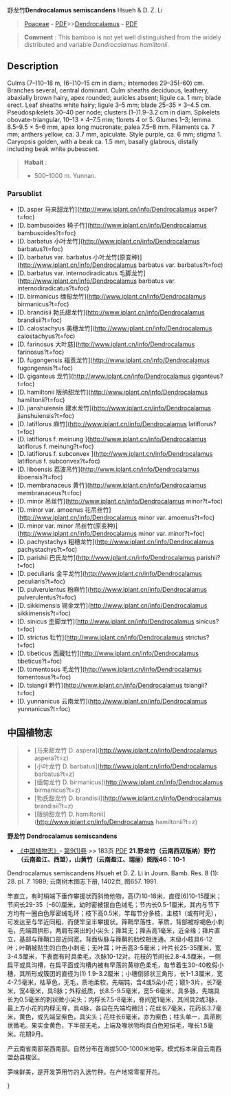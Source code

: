 野龙竹**Dendrocalamus semiscandens** Hsueh & D. Z. Li

> [Poaceae](http://www.iplant.cn/info/Poaceae?t=foc) - [PDF](http://www.iplant.cn/foc/pdf/Poaceae.pdf)>>[Dendrocalamus](http://www.iplant.cn/info/Dendrocalamus?t=foc) - [PDF](http://www.iplant.cn/foc/pdf/Dendrocalamus.pdf)

> **Comment** : 
> This bamboo is not yet well distinguished from the widely distributed and variable *Dendrocalamus hamiltonii*.

## Description

Culms (7–)10–18 m, (6–)10–15 cm in diam.; internodes 29–35(–60) cm. Branches several, central dominant. Culm sheaths deciduous, leathery, abaxially brown hairy, apex rounded; auricles absent; ligule ca. 1 mm; blade erect. Leaf sheaths white hairy; ligule 3–5 mm; blade 25–35 × 3–4.5 cm. Pseudospikelets 30–40 per node; clusters (1–)1.9–3.2 cm in diam. Spikelets obovate-triangular, 10–13 × 4–7.5 mm; florets 4 or 5. Glumes 1–3; lemma 8.5–9.5 × 5–6 mm, apex long mucronate; palea 7.5–8 mm. Filaments ca. 7 mm; anthers yellow, ca. 3.7 mm, apiculate. Style purple, ca. 6 mm; stigma 1. Caryopsis golden, with a beak ca. 1.5 mm, basally glabrous, distally including beak white pubescent.


> **Habait** : 
>* 500–1000 m. Yunnan.


### Parsublist

* [D.  asper  马来甜龙竹](http://www.iplant.cn/info/Dendrocalamus asper?t=foc)
* [D.  bambusoides  椅子竹](http://www.iplant.cn/info/Dendrocalamus bambusoides?t=foc)
* [D.  barbatus  小叶龙竹](http://www.iplant.cn/info/Dendrocalamus barbatus?t=foc)
* [D.  barbatus var. barbatus  小叶龙竹(原变种)](http://www.iplant.cn/info/Dendrocalamus barbatus var. barbatus?t=foc)
* [D.  barbatus var. internodiradicatus  毛脚龙竹](http://www.iplant.cn/info/Dendrocalamus barbatus var. internodiradicatus?t=foc)
* [D.  birmanicus  缅甸龙竹](http://www.iplant.cn/info/Dendrocalamus birmanicus?t=foc)
* [D.  brandisii  勃氏甜龙竹](http://www.iplant.cn/info/Dendrocalamus brandisii?t=foc)
* [D.  calostachyus  美穗龙竹](http://www.iplant.cn/info/Dendrocalamus calostachyus?t=foc)
* [D.  farinosus  大叶慈](http://www.iplant.cn/info/Dendrocalamus farinosus?t=foc)
* [D.  fugongensis  福贡龙竹](http://www.iplant.cn/info/Dendrocalamus fugongensis?t=foc)
* [D.  giganteus  龙竹](http://www.iplant.cn/info/Dendrocalamus giganteus?t=foc)
* [D.  hamiltonii  版纳甜龙竹](http://www.iplant.cn/info/Dendrocalamus hamiltonii?t=foc)
* [D.  jianshuiensis  建水龙竹](http://www.iplant.cn/info/Dendrocalamus jianshuiensis?t=foc)
* [D.  latiflorus  麻竹](http://www.iplant.cn/info/Dendrocalamus latiflorus?t=foc)
* [D.  latiflorus f. meinung  ](http://www.iplant.cn/info/Dendrocalamus latiflorus f. meinung?t=foc)
* [D.  latiflorus f. subconvex  ](http://www.iplant.cn/info/Dendrocalamus latiflorus f. subconvex?t=foc)
* [D.  liboensis  荔波吊竹](http://www.iplant.cn/info/Dendrocalamus liboensis?t=foc)
* [D.  membranaceus  黄竹](http://www.iplant.cn/info/Dendrocalamus membranaceus?t=foc)
* [D.  minor  吊丝竹](http://www.iplant.cn/info/Dendrocalamus minor?t=foc)
* [D.  minor var. amoenus  花吊丝竹](http://www.iplant.cn/info/Dendrocalamus minor var. amoenus?t=foc)
* [D.  minor var. minor  吊丝竹(原变种)](http://www.iplant.cn/info/Dendrocalamus minor var. minor?t=foc)
* [D.  pachystachys  粗穗龙竹](http://www.iplant.cn/info/Dendrocalamus pachystachys?t=foc)
* [D.  parishii  巴氏龙竹](http://www.iplant.cn/info/Dendrocalamus parishii?t=foc)
* [D.  peculiaris  金平龙竹](http://www.iplant.cn/info/Dendrocalamus peculiaris?t=foc)
* [D.  pulverulentus  粉麻竹](http://www.iplant.cn/info/Dendrocalamus pulverulentus?t=foc)
* [D.  sikkimensis  锡金龙竹](http://www.iplant.cn/info/Dendrocalamus sikkimensis?t=foc)
* [D.  sinicus  歪脚龙竹](http://www.iplant.cn/info/Dendrocalamus sinicus?t=foc)
* [D.  strictus  牡竹](http://www.iplant.cn/info/Dendrocalamus strictus?t=foc)
* [D.  tibeticus  西藏牡竹](http://www.iplant.cn/info/Dendrocalamus tibeticus?t=foc)
* [D.  tomentosus  毛龙竹](http://www.iplant.cn/info/Dendrocalamus tomentosus?t=foc)
* [D.  tsiangii  黔竹](http://www.iplant.cn/info/Dendrocalamus tsiangii?t=foc)
* [D.  yunnanicus  云南龙竹](http://www.iplant.cn/info/Dendrocalamus yunnanicus?t=foc)


## 中国植物志

> * [马来甜龙竹  D.  aspera](http://www.iplant.cn/info/Dendrocalamus aspera?t=z)
> * [小叶龙竹  D.  barbatus](http://www.iplant.cn/info/Dendrocalamus barbatus?t=z)
> * [缅甸龙竹  D.  birmanicus](http://www.iplant.cn/info/Dendrocalamus birmanicus?t=z)
> * [勃氏甜龙竹  D.  brandisii](http://www.iplant.cn/info/Dendrocalamus brandisii?t=z)
> * [版纳甜龙竹  D.  hamiltonii](http://www.iplant.cn/info/Dendrocalamus hamiltonii?t=z)

**野龙竹 Dendrocalamus semiscandens**

* [《中国植物志》](http://www.iplant.cn/frps)- [第9(1)卷](http://www.iplant.cn/frps/vol/9(1)) >> 183页 [PDF](http://www.iplant.cn/frps/pdf/9(1)/183.pdf)
**21.野龙竹（云南西双版纳）野竹（云南盈江、西盟），山黄竹（云南盈江、瑞丽）图版46：10-1**

Dendrocalamus semiscandens Hsueh et D. Z. Li in Journ. Bamb. Res. 8 (1): 28. pl. 7. 1989; 云南树木图志下册, 1402页, 图657. 1991.

竿直立，有时梢端下垂作攀援状而斜倚他物，高(7)10-18米，直径(6)10-15厘米；节间长29-35（-60)厘米，幼时密被银白色绒毛；节内长0.5-1厘米，其内与节下方均有一圈白色厚密绒毛环；枝下高0.5米，竿每节分多枝，主枝1（或有时无），可发达至与竿近同粗，而使竿呈半攀援状。箨鞘早落性，革质，背部被棕褐色小刺毛，先端圆拱形，两肩有突出的小尖头；箨耳无；箨舌高1毫米，近全缘；箨片直立，基部与箨鞘口部近同宽，背面纵脉与箨鞘的肋纹相连通。末级小枝具6-12叶；叶鞘被贴生的白色小刺毛；无叶耳；叶舌高3-5毫米；叶片长25-35厘米，宽3-4.5厘米，下表面有时具柔毛，次脉10-12对。花枝的节间长2.8-4.5厘米，一侧扁平或具沟槽，在扁平面或沟槽内被有早落的黄棕色柔毛，每节着生30-40枚假小穗，其所形成簇团的直径为(1) 1.9-3.2厘米；小穗倒卵状三角形，长1-1.3厘米，宽4-7.5毫米，枯草色，无毛，质地柔软，先端钝，含4或5朵小花；颖1-3片，长7毫米，宽4毫米，具8脉；外稃纸质，长8.5-9.5毫米，宽5-6毫米，具多脉，先端具长为0.5毫米的刺状微小尖头；内稃长7.5-8毫米，脊间宽1毫米，其间具2或3脉，最上方小花的内稃无脊，具4脉，各自在先端均微凹；花丝长7毫米，花药长3.7毫米，黄色，或先端呈紫色，具尖头；花柱长6毫米，亦为紫色；柱头单一，具帚刷状微毛。果实金黄色，下半部无毛，上端及喙状物均具白色短绢毛，喙长1.5毫米。花期9月。

产云南省南部至西南部。自然分布在海拔500-1000米地带。模式标本采自云南西盟勐县梭区。

笋味鲜美，是开发笋用竹的入选竹种。在产地常零星开花。

}